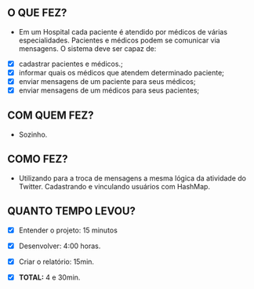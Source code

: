 ## O QUE FEZ?
- Em um Hospital cada paciente é atendido por médicos de várias especialidades. Pacientes e médicos podem se comunicar via mensagens. O sistema deve ser capaz de:
- [x] cadastrar pacientes e médicos.;
- [x] informar quais os médicos que atendem determinado paciente;
- [x] enviar mensagens de um paciente para seus médicos;
- [x] enviar mensagens de um médicos para seus pacientes;

## COM QUEM FEZ?
- Sozinho.

## COMO FEZ?
- Utilizando para a troca de mensagens a mesma lógica da atividade do Twitter. Cadastrando e vinculando usuários com HashMap.

## QUANTO TEMPO LEVOU?
   - [x] Entender o projeto: 15 minutos
   - [x] Desenvolver:   4:00 horas.
   - [x] Criar o relatório: 15min.
   - [x] **TOTAL:** 4 e 30min.

